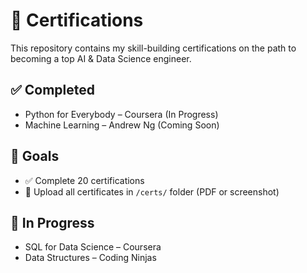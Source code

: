 # 📜 Certifications

This repository contains my skill-building certifications on the path to becoming a top AI & Data Science engineer.

## ✅ Completed
- Python for Everybody – Coursera (In Progress)
- Machine Learning – Andrew Ng (Coming Soon)

## 🎯 Goals
- ✅ Complete 20 certifications
- 📁 Upload all certificates in `/certs/` folder (PDF or screenshot)

## 🔄 In Progress
- SQL for Data Science – Coursera
- Data Structures – Coding Ninjas
